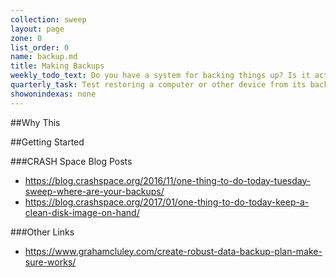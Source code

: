 ```yaml
---
collection: sweep
layout: page
zone: 0
list_order: 0
name: backup.md
title: Making Backups
weekly_todo_text: Do you have a system for backing things up? Is it actually running?
quarterly_task: Test restoring a computer or other device from its back-up.
showonindexas: none
---
```

##Why This

##Getting Started

###CRASH Space Blog Posts
* https://blog.crashspace.org/2016/11/one-thing-to-do-today-tuesday-sweep-where-are-your-backups/
* https://blog.crashspace.org/2017/01/one-thing-to-do-today-keep-a-clean-disk-image-on-hand/

###Other Links
* https://www.grahamcluley.com/create-robust-data-backup-plan-make-sure-works/

